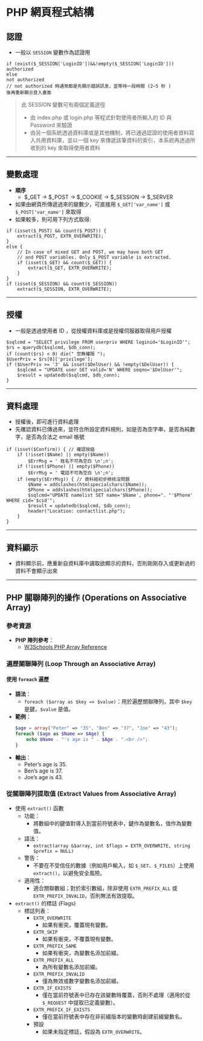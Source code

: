 # PHP 網頁程式結構

## 認證

- 一般以 `SESSION` 變數作為認證用

```php=
if (exist($_SESSION['LoginID'])&&!empty($_SESSION['LoginID']))
authorized
else
not authorized
// not authorized 時通常都是先顯示錯誤訊息，並等待一段時間 (2~5 秒 )
後再重新顯示登入畫面
```

> 此 SESSION 變數可有兩個定義途徑
>
> - 由 index.php 或 login.php 等程式針對使用者所輸入的 ID 與 Password 來驗證
> - 由另一個系統透過資料庫或是其他機制，將已通過認證的使用者資料寫入共用資料庫，並以一個 key 來傳遞該筆資料的索引，本系統再透過所收到的 key 來取得使用者資料

---

## 變數處理

- **順序**
  - $\_GET -> $\_POST -> $\_COOKIE -> $\_SESSION -> $\_SERVER
- 如果由網頁所傳遞過來的變數少，可直接用 `$_GET['var_name']` 或`$_POST['var_name']` 來取得
- 如果較多，則可用下列方式取得:

```php=
if (isset($_POST) && count($_POST)) {
    extract($_POST, EXTR_OVERWRITE);
}
else {
    // In case of mixed GET and POST, we may have both GET
    // and POST variables. Only $_POST variable is extracted.
    if (isset($_GET) && count($_GET)) {
        extract($_GET, EXTR_OVERWRITE);
    }
}
if (isset($_SESSION) && count($_SESSION))
    extract($_SESSION, EXTR_OVERWRITE);
```

---

## 授權

- 一般是透過使用者 ID ，從授權資料庫或是授權伺服器取得用戶授權

```php=
$sqlcmd = "SELECT privilege FROM userpriv WHERE loginid='$LoginID'";
$rs = querydb($sqlcmd, $db_conn);
if (count($rs) < 0) die(" 您無權限 ");
$UserPriv = $rs[0]['privilege'];
if ($UserPriv >= '3' && isset($DelUser) && !empty($DelUser)) {
    $sqlcmd = "UPDATE user SET valid='N' WHERE seqno='$DelUser'";
    $result = updatedb($sqlcmd, $db_conn);
}
```

---

## 資料處理

- 授權後，即可進行資料處理
- 先確認資料已傳過來，並符合所設定資料規則，如是否為空字串，是否為純數字，是否為合法之 email 帳號

```php=
if (isset($Confirm)) { // 確認按鈕
    if (!isset($Name) || empty($Name))
        $ErrMsg = ' 姓名不可為空白 \n';n';
    if (!isset($Phone) || empty($Phone))
        $ErrMsg = ' 電話不可為空白 \n';n';
    if (empty($ErrMsg)) { // 資料經初步檢核沒問題
        $Name = addslashes(htmlspecialchars($Name));
        $Phone = addslashes(htmlspecialchars($Phone));
        $sqlcmd="UPDATE namelist SET name='$Name', phone=". "'$Phone' WHERE cid='$cid'";
        $result = updatedb($sqlcmd, $db_conn);
        header("Location: contactlist.php");
    }
}
```

---

## 資料顯示

- 資料顯示前，應重新自資料庫中讀取欲顯示的資料，否則剛剛存入或更新過的資料不會顯示出來

---

## PHP 關聯陣列的操作 (Operations on Associative Array)

### 參考資源

- **PHP 陣列參考**：
  - [W3Schools PHP Array Reference](https://www.w3schools.com/php/php_ref_array.asp)

### 遍歷關聯陣列 (Loop Through an Associative Array)

#### 使用 `foreach` 遍歷

- **語法**：
  - `foreach ($array as $key => $value)`：用於遍歷關聯陣列，其中 `$key` 是鍵，`$value` 是值。
- **範例**：
  ```php
  $age = array("Peter" => "35", "Ben" => "37", "Joe" => "43");
  foreach ($age as $Name => $Age) {
      echo $Name . "'s age is " . $Age . ".<br />";
  }
  ```
- **輸出**：
  - Peter’s age is 35.
  - Ben’s age is 37.
  - Joe’s age is 43.

### 從關聯陣列提取值 (Extract Values from Associative Array)

- 使用 `extract()` 函數
  - 功能：
    - 將數組中的鍵值對導入到當前符號表中，鍵作為變數名，值作為變數值。
  - 語法：
    - `extract(array &$array, int $flags = EXTR_OVERWRITE, string $prefix = NULL)`
  - 警告：
    - 不要在不受信任的數據（例如用戶輸入，如 `$_GET`、`$_FILES`）上使用 `extract()`，以避免安全風險。
  - 適用性：
    - 適合關聯數組；對於索引數組，除非使用 `EXTR_PREFIX_ALL` 或`EXTR_PREFIX_INVALID`，否則無法有效提取。
- `extract()` 的標誌 (Flags)
  - 標誌列表：
    - `EXTR_OVERWRITE`
      - 如果有衝突，覆蓋現有變數。
    - `EXTR_SKIP`
      - 如果有衝突，不覆蓋現有變數。
    - `EXTR_PREFIX_SAME`
      - 如果有衝突，為變數名添加前綴。
    - `EXTR_PREFIX_ALL`
      - 為所有變數名添加前綴。
    - `EXTR_PREFIX_INVALID`
      - 僅為無效或數字變數名添加前綴。
    - `EXTR_IF_EXISTS`
      - 僅在當前符號表中已存在該變數時覆蓋，否則不處理（適用於從 `$_REQUEST` 中提取已定義變數）。
    - `EXTR_PREFIX_IF_EXISTS`
      - 僅在當前符號表中存在非前綴版本的變數時創建前綴變數名。
    - 預設
      - 如果未指定標誌，假設為 `EXTR_OVERWRITE`。
